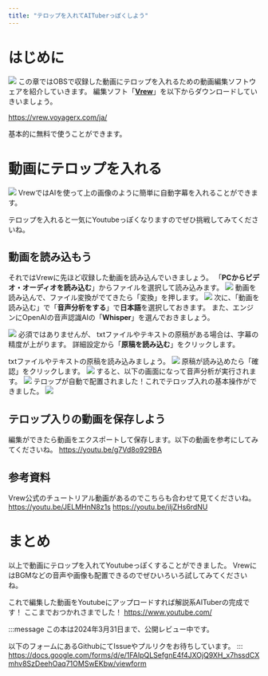 ```yaml
---
title: "テロップを入れてAITuberっぽくしよう"
---
```

# はじめに
![](https://storage.googleapis.com/zenn-user-upload/ec0a10d3385f-20240215.png)
この章ではOBSで収録した動画にテロップを入れるための動画編集ソフトウェアを紹介していきます。
編集ソフト「[**Vrew**](https://vrew.voyagerx.com/ja/)」を以下からダウンロードしていきいましょう。

https://vrew.voyagerx.com/ja/

基本的に無料で使うことができます。

# 動画にテロップを入れる
![](https://storage.googleapis.com/zenn-user-upload/3bc2913ecac4-20240217.png)
VrewではAIを使って上の画像のように簡単に自動字幕を入れることができます。

テロップを入れると一気にYoutubeっぽくなりますのでぜひ挑戦してみてくださいね。

## 動画を読み込もう
それではVrewに先ほど収録した動画を読み込んでいきましょう。
「**PCからビデオ・オーディオを読み込む**」からファイルを選択して読み込みます。
![](https://storage.googleapis.com/zenn-user-upload/3fbec0702dcd-20240219.png)
動画を読み込んで、ファイル変換がでてきたら「変換」を押します。
![](https://storage.googleapis.com/zenn-user-upload/764467bdb6b7-20240219.png)
次に、「動画を読み込む」で「**音声分析をする**」で**日本語**を選択しておきます。
また、エンジンにOpenAIの音声認識AIの「**Whisper**」を選んでおきましょう。


![](https://storage.googleapis.com/zenn-user-upload/040280a54e2f-20240219.png)
必須ではありませんが、
txtファイルやテキストの原稿がある場合は、字幕の精度が上がります。
詳細設定から「**原稿を読み込む**」をクリックします。

txtファイルやテキストの原稿を読み込みましょう。
![](https://storage.googleapis.com/zenn-user-upload/10c3a018f9c9-20240219.png)
原稿が読み込めたら「確認」をクリックします。
![](https://storage.googleapis.com/zenn-user-upload/8d8c3a23f902-20240219.png)
すると、以下の画面になって音声分析が実行されます。
![](https://storage.googleapis.com/zenn-user-upload/16911bb3c266-20240219.png)
テロップが自動で配置されました！これでテロップ入れの基本操作ができました。
![](https://storage.googleapis.com/zenn-user-upload/0ca9100a7912-20240219.png)

## テロップ入りの動画を保存しよう
編集ができたら動画をエクスポートして保存します。以下の動画を参考にしてみてくださいね。
https://youtu.be/g7Vd8o929BA

## 参考資料
Vrew公式のチュートリアル動画があるのでこちらも合わせて見てくださいね。
https://youtu.be/JELMHnN8z1s
https://youtu.be/iljZHs6rdNU

# まとめ
以上で動画にテロップを入れてYoutubeっぽくすることができました。
VrewにはBGMなどの音声や画像も配置できるのでぜひいろいろ試してみてくださいね。

これで編集した動画をYoutubeにアップロードすれば解説系AITuberの完成です！
ここまでおつかれさまでした！
https://www.youtube.com/

:::message
この本は2024年3月31日まで、公開レビュー中です。

以下のフォームにあるGithubにてIssueやプルリクをお待ちしています。
:::
https://docs.google.com/forms/d/e/1FAIpQLSefgnE4f4JXOjQ9XH_x7hssdCXmhv8SzDeehOaq71OMSwEKbw/viewform
